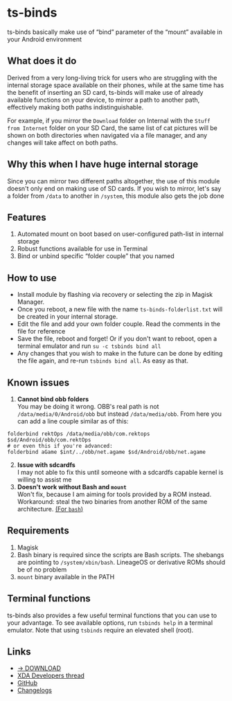 # ts-binds
ts-binds basically make use of “bind” parameter of the “mount” available in your Android environment

## What does it do
Derived from a very long-living trick for users who are struggling with the internal storage space available on their phones, while at the same time has the benefit of inserting an SD card, ts-binds will make use of already available functions on your device, to mirror a path to another path, effectively making both paths indistinguishable.

For example, if you mirror the `Download` folder on Internal with the `Stuff from Internet` folder on your SD Card, the same list of cat pictures will be shown on both directories when navigated via a file manager, and any changes will take affect on both paths.

## Why this when I have huge internal storage
Since you can mirror two different paths altogether, the use of this module doesn't only end on making use of SD cards. If you wish to mirror, let's say a folder from `/data` to another in `/system`, this module also gets the job done

## Features
1. Automated mount on boot based on user-configured path-list in internal storage
2. Robust functions available for use in Terminal
3. Bind or unbind specific “folder couple” that you named

## How to use
- Install module by flashing via recovery or selecting the zip in Magisk Manager.
- Once you reboot, a new file with the name `ts-binds-folderlist.txt` will be created in your internal storage.
- Edit the file and add your own folder couple. Read the comments in the file for reference
- Save the file, reboot and forget! Or if you don't want to reboot, open a terminal emulator and run `su -c tsbinds bind all`
- Any changes that you wish to make in the future can be done by editing the file again, and re-run `tsbinds bind all`. As easy as that.

## Known issues
1. **Cannot bind obb folders**  
You may be doing it wrong. OBB's real path is not `/data/media/0/Android/obb` but instead `/data/media/obb`. From here you can add a line couple similar as of this:  
```
folderbind rektOps /data/media/obb/com.rektops $sd/Android/obb/com.rektOps
# or even this if you're advanced:
folderbind aGame $int/../obb/net.agame $sd/Android/obb/net.agame
```
2. **Issue with sdcardfs**  
I may not able to fix this until someone with a sdcardfs capable kernel is willing to assist me
3. **Doesn't work without Bash and `mount`**  
Won't fix, because I am aiming for tools provided by a ROM instead. Workaround: steal the two binaries from another ROM of the same architecture. [(For `bash`)](https://forum.xda-developers.com/apps/magisk/module-magisk-bash-shell-t3609988)

## Requirements
1. Magisk
2. Bash binary is required since the scripts are Bash scripts. The shebangs are pointing to `/system/xbin/bash`. LineageOS or derivative ROMs should be of no problem
3. `mount` binary available in the PATH

## Terminal functions
ts-binds also provides a few useful terminal functions that you can use to your advantage. To see available options, run `tsbinds help` in a terminal emulator. Note that using `tsbinds` require an elevated shell (root).

## Links
- [→ DOWNLOAD](https://github.com/TechnoSparks/ts-binds/releases)
- [XDA Developers thread](https://forum.xda-developers.com/apps/magisk/module-ts-binds-t3628856)
- [GitHub](https://github.com/TechnoSparks/ts-binds)
- [Changelogs](https://github.com/TechnoSparks/ts-binds/releases)
